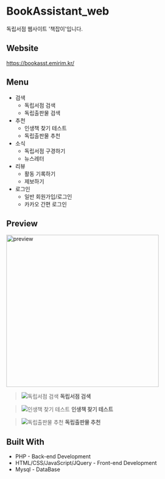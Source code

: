 # BookAssistant_web
독립서점 웹사이트 '책잡이'입니다.

## Website
https://bookasst.emirim.kr/

## Menu
* 검색
    * 독립서점 검색
    * 독립출판물 검색
* 추천
    * 인생책 찾기 테스트
    * 독립출판물 추천
* 소식
    * 독립서점 구경하기
    * 뉴스레터
* 리뷰
    * 활동 기록하기
    * 제보하기
* 로그인
    * 일반 회원가입/로그인
    * 카카오 간편 로그인

## Preview
<img src="https://user-images.githubusercontent.com/48242362/89734228-d1057700-da95-11ea-932f-d2c46cf96104.png" width="400px" title="preview" alt="preview"></img>

> ![독립서점 검색](https://user-images.githubusercontent.com/48242362/89734617-2a6ea580-da98-11ea-9447-b9ee7ac9bce0.png)
**독립서점 검색**

> ![인생책 찾기 테스트](https://user-images.githubusercontent.com/48242362/89734615-29d60f00-da98-11ea-99c8-1d14bfffa080.png)
**인생책 찾기 테스트**

> ![독립출판물 추천](https://user-images.githubusercontent.com/48242362/90579222-55779880-e200-11ea-9563-12ad26b9ed07.png)
**독립출판물 추천**

## Built With
* PHP - Back-end Development
* HTML/CSS/JavaScript/JQuery - Front-end Development
* Mysql - DataBase
